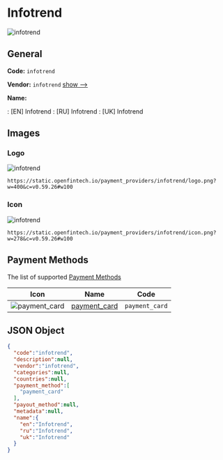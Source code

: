 
# Infotrend 
![infotrend](https://static.openfintech.io/payment_providers/infotrend/logo.png?w=400&c=v0.59.26#w100)  

## General 
 
**Code:** `infotrend` 
 
**Vendor:** `infotrend` [show -->](/vendors/infotrend/) 
 
**Name:** 
 
:	[EN] Infotrend 
:	[RU] Infotrend 
:	[UK] Infotrend 
 

## Images 

### Logo 
 
![infotrend](https://static.openfintech.io/payment_providers/infotrend/logo.png?w=400&c=v0.59.26#w100)  

```
https://static.openfintech.io/payment_providers/infotrend/logo.png?w=400&c=v0.59.26#w100
```  

### Icon 
 
![infotrend](https://static.openfintech.io/payment_providers/infotrend/icon.png?w=278&c=v0.59.26#w100)  

```
https://static.openfintech.io/payment_providers/infotrend/icon.png?w=278&c=v0.59.26#w100
```  

## Payment Methods 
 
The list of supported [Payment Methods](/payment-methods/) 

|Icon|Name|Code| 
|:---:|:---:|:---:| 
|![payment_card](https://static.openfintech.io/payment_methods/payment_card/icon.svg?w=278&c=v0.59.26#w100) |[payment_card](/payment-methods/payment_card/)|`payment_card`| 
 

## JSON Object 

```json
{
  "code":"infotrend",
  "description":null,
  "vendor":"infotrend",
  "categories":null,
  "countries":null,
  "payment_method":[
    "payment_card"
  ],
  "payout_method":null,
  "metadata":null,
  "name":{
    "en":"Infotrend",
    "ru":"Infotrend",
    "uk":"Infotrend"
  }
}
```  
